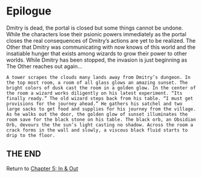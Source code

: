 # Epilogue

Dmitry is dead, the portal is closed but some things cannot be undone. While the characters lose their psionic powers immediately as the portal closes the real consequences of Dmitry’s actions are yet to be realized. The Other that Dmitry was communicating with now knows of this world and the insatiable hunger that exists among wizards to grow their power to other worlds. While Dmitry has been stopped, the invasion is just beginning as The Other reaches out again…

`A tower scrapes the clouds many lands away from Dmitry’s dungeon. In the top most room, a room of all glass glows an amazing sunset. The bright colors of dusk cast the room in a golden glow. In the center of the room a wizard works diligently on his latest experiment. “Its finally ready.” The old wizard steps back from his table. “I must get provisions for the journey ahead.” He gathers his satchel and two large sacks to get food and supplies for his journey from the village. As he walks out the door, the golden glow of sunset illuminates the room save for the black stone on his table. The black orb, an Obsidian Orb, devours the the sun’s light casting no shadow. Across the room a crack forms in the wall and slowly, a viscous black fluid starts to drip to the floor.`

## THE END

Return to [Chapter 5: In & Out](Chapter5.md)